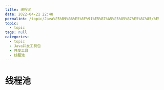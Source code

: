 ```yaml
---
title: 线程池
date: 2022-04-21 22:48
permalink: /topic/Java%E5%B9%B6%E5%8F%91%E5%B7%A5%E5%85%B7%E5%8C%85/%E5%B9%B6%E5%8F%91%E5%B7%A5%E5%85%B7/%E7%BA%BF%E7%A8%8B%E6%B1%A0
topic: 
  - topic
tags: null
categories: 
  - topic
  - Java并发工具包
  - 并发工具
  - 线程池
---
```

# 线程池

‍
